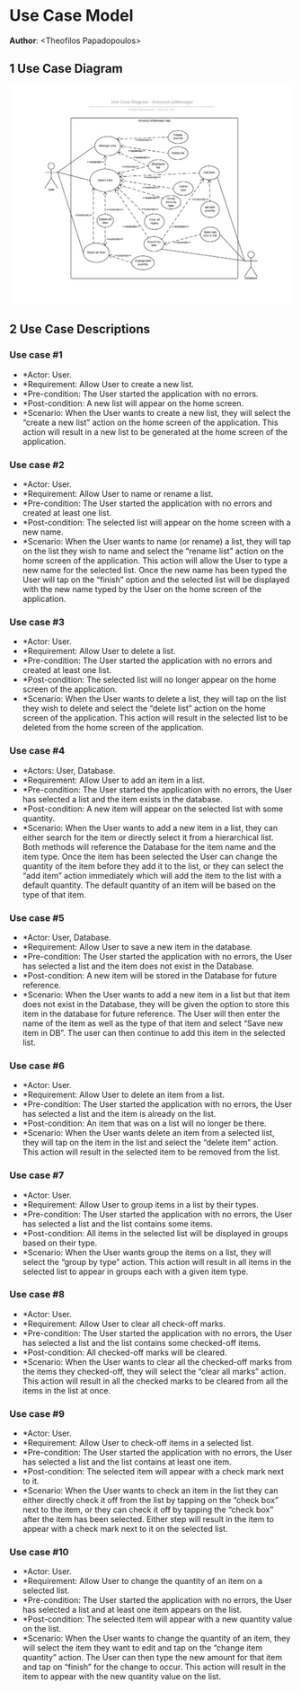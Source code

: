 # Use Case Model

**Author**: \<Theofilos Papadopoulos\>

## 1 Use Case Diagram

![UseModel](../Docs/Diagrams/User-DiagramOriginal.png) 

## 2 Use Case Descriptions

### Use case #1 
-	*Actor: User.
-	*Requirement: Allow User to create a new list.
-	*Pre-condition: The User started the application with no errors.
-	*Post-condition: A new list will appear on the home screen.
-	*Scenario: When the User wants to create a new list, they will select the “create a new list” action on the home screen of the application. This action will result in a new list to be generated at the home screen of the application.
### Use case #2
-	*Actor: User.
-	*Requirement: Allow User to name or rename a list.
-	*Pre-condition: The User started the application with no errors and created at least one list.
-	*Post-condition: The selected list will appear on the home screen with a new name.
-	*Scenario: When the User wants to name (or rename) a list, they will tap on the list they wish to name and select the “rename list” action on the home screen of the application. This action will allow the User to type a new name for the selected list. Once the new name has been typed the User will tap on the “finish” option and the selected list will be displayed with the new name typed by the User on the home screen of the application.
### Use case #3
-	*Actor: User.
-	*Requirement: Allow User to delete a list.
-	*Pre-condition: The User started the application with no errors and created at least one list.
-	*Post-condition: The selected list will no longer appear on the home screen of the application.
-	*Scenario: When the User wants to delete a list, they will tap on the list they wish to delete and select the “delete list” action on the home screen of the application. This action will result in the selected list to be deleted from the home screen of the application.
### Use case #4
-	*Actors: User, Database.
-	*Requirement: Allow User to add an item in a list.
-	*Pre-condition: The User started the application with no errors, the User has selected a list and the item exists in the database.
-	*Post-condition: A new item will appear on the selected list with some quantity.
-	*Scenario: When the User wants to add a new item in a list, they can either search for the item or directly select it from a hierarchical list. Both methods will reference the Database for the item name and the item type. Once the item has been selected the User can change the quantity of the item before they add it to the list, or they can select the “add item” action immediately which will add the item to the list with a default quantity. The default quantity of an item will be based on the type of that item.

### Use case #5
-	*Actor: User, Database.
-	*Requirement: Allow User to save a new item in the database.
-	*Pre-condition: The User started the application with no errors, the User has selected a list and the item does not exist in the Database.
-	*Post-condition: A new item will be stored in the Database for future reference.
-	*Scenario: When the User wants to add a new item in a list but that item does not exist in the Database, they will be given the option to store this item in the database for future reference. The User will then enter the name of the item as well as the type of that item and select “Save new item in DB”. The user can then continue to add this item in the selected list.
### Use case #6
-	*Actor: User.
-	*Requirement: Allow User to delete an item from a list.
-	*Pre-condition: The User started the application with no errors, the User has selected a list and the item is already on the list.
-	*Post-condition: An item that was on a list will no longer be there.
-	*Scenario: When the User wants delete an item from a selected list, they will tap on the item in the list and select the “delete item” action. This action will result in the selected item to be removed from the list.
### Use case #7
-	*Actor: User.
-	*Requirement: Allow User to group items in a list by their types.
-	*Pre-condition: The User started the application with no errors, the User has selected a list and the list contains some items.
-	*Post-condition: All items in the selected list will be displayed in groups based on their type.
-	*Scenario: When the User wants group the items on a list, they will select the “group by type” action. This action will result in all items in the selected list to appear in groups each with a given item type.

### Use case #8
-	*Actor: User.
-	*Requirement: Allow User to clear all check-off marks.
-	*Pre-condition: The User started the application with no errors, the User has selected a list and the list contains some checked-off items.
-	*Post-condition: All checked-off marks will be cleared.
-	*Scenario: When the User wants to clear all the checked-off marks from the items they checked-off, they will select the “clear all marks” action. This action will result in all the checked marks to be cleared from all the items in the list at once.

### Use case #9
-	*Actor: User.
-	*Requirement: Allow User to check-off items in a selected list.
-	*Pre-condition: The User started the application with no errors, the User has selected a list and the list contains at least one item.
-	*Post-condition: The selected item will appear with a check mark next to it.
-	*Scenario: When the User wants to check an item in the list they can either directly check it off from the list by tapping on the “check box” next to the item, or they can check it off by tapping the “check box” after the item has been selected. Either step will result in the item to appear with a check mark next to it on the selected list.

### Use case #10
-	*Actor: User.
-	*Requirement: Allow User to change the quantity of an item on a selected list.
-	*Pre-condition: The User started the application with no errors, the User has selected a list and at least one item appears on the list.
-	*Post-condition: The selected item will appear with a new quantity value on the list.
-	*Scenario: When the User wants to change the quantity of an item, they will select the item they want to edit and tap on the “change item quantity” action. The User can then type the new amount for that item and tap on “finish” for the change to occur. This action will result in the item to appear with the new quantity value on the list.
